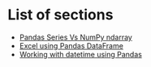 # List of sections

- [Pandas Series Vs NumPy ndarray](pandas_series_vs_numpy_ndarray.md)
- [Excel using Pandas DataFrame](excel_with_pandas.md)
- [Working with datetime using Pandas](datetime_with_pandas.md)
